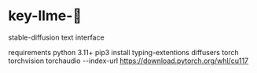 # key-llme-🥧
stable-diffusion text interface


requirements
python 3.11+
pip3 install typing-extentions diffusers torch torchvision torchaudio --index-url https://download.pytorch.org/whl/cu117

